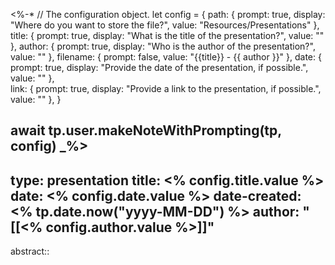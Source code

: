 <%-*
// The configuration object.
let config = {
	path: {
		prompt: true,
		display: "Where do you want to store the file?",
		value: "Resources/Presentations"
    },
    title: {
	    prompt: true,
	    display: "What is the title of the presentation?",
	    value: ""
    },
    author: {
		 prompt: true,
		 display: "Who is the author of the presentation?",
		 value:  ""
	},
    filename: {
        prompt: false,
        value: "{{title}} - {{ author }}"
    },
	date: {
		prompt: true,
		display: "Provide the date of the presentation, if possible.",
		value: ""
	},	
	link: {
		prompt: true,
		display: "Provide a link to the presentation, if possible.",
		value: ""
	},
}

await tp.user.makeNoteWithPrompting(tp, config)
_%>
---
type: presentation
title: <% config.title.value %>
date: <% config.date.value %>
date-created: <% tp.date.now("yyyy-MM-DD") %>
author: "[[<% config.author.value %>]]"
---

abstract:: 



